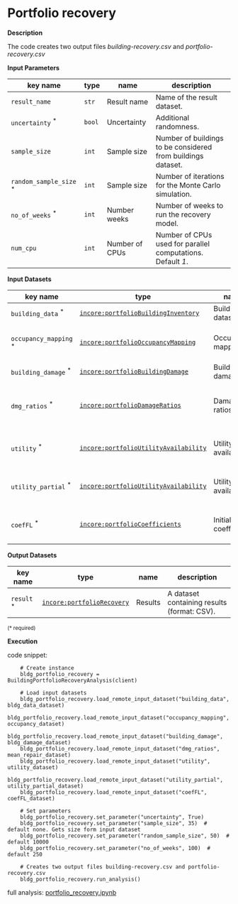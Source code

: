 # Portfolio recovery

**Description**

The code creates two output files *building-recovery.csv* and *portfolio-recovery.csv*
   
**Input Parameters**

key name | type | name | description
--- | --- | --- | ---
`result_name` | `str` | Result name | Name of the result dataset.
`uncertainty` <sup>*</sup> | `bool` | Uncertainty | Additional randomness.
`sample_size` | `int` | Sample size | Number of buildings to be considered from buildings dataset.
`random_sample_size` <sup>*</sup> | `int` | Sample size | Number of iterations for the Monte Carlo simulation.
`no_of_weeks` <sup>*</sup> | `int` | Number weeks | Number of weeks to run the recovery model.
`num_cpu` | `int` | Number of CPUs | Number of CPUs used for parallel computations. Default *1*.

**Input Datasets**

key name | type | name | description
--- | --- | --- | ---
`building_data` <sup>*</sup> | [`incore:portfolioBuildingInventory`](https://incore.ncsa.illinois.edu/semantics/api/types/incore:portfolioBuildingInventory) | Building dataset | A building dataset.
`occupancy_mapping` <sup>*</sup> | [`incore:portfolioOccupancyMapping`](https://incore.ncsa.illinois.edu/semantics/api/types/incore:portfolioOccupancyMapping) | Occupancy mapping | An occupancy of buildings dataset.
`building_damage` <sup>*</sup> | [`incore:portfolioBuildingDamage`](https://incore.ncsa.illinois.edu/semantics/api/types/incore:portfolioBuildingDamage) | Building damage | A building damage.
`dmg_ratios` <sup>*</sup> | [`incore:portfolioDamageRatios`](https://incore.ncsa.illinois.edu/semantics/api/types/incore:portfolioDamageRatios) | Damage ratios | Mean repair by occupancy and building type.
`utility` <sup>*</sup> | [`incore:portfolioUtilityAvailability`](https://incore.ncsa.illinois.edu/semantics/api/types/incore:portfolioUtilityAvailability) | Utility availability | Utility availability at utility service area.
`utility_partial` <sup>*</sup> | [`incore:portfolioUtilityAvailability`](https://incore.ncsa.illinois.edu/semantics/api/types/incore:portfolioUtilityAvailability) | Utility availability | Partial utility availability at utility service area.
`coefFL` <sup>*</sup> | [`incore:portfolioCoefficients`](https://incore.ncsa.illinois.edu/semantics/api/types/incore:portfolioCoefficients) | Initial coefficients | Correlation coefficient of initial functionality.

**Output Datasets**

key name | type | name | description
--- | --- | --- | ---
`result` <sup>*</sup> | [`incore:portfolioRecovery`](https://incore.ncsa.illinois.edu/semantics/api/types/incore:portfolioRecovery) | Results | A dataset containing results (format: CSV).

<small>(* required)</small>

**Execution**

code snippet:

```
    # Create instance
    bldg_portfolio_recovery = BuildingPortfolioRecoveryAnalysis(client)

    # Load input datasets
    bldg_portfolio_recovery.load_remote_input_dataset("building_data", bldg_data_dataset)
    bldg_portfolio_recovery.load_remote_input_dataset("occupancy_mapping", occupancy_dataset)
    bldg_portfolio_recovery.load_remote_input_dataset("building_damage", bldg_damage_dataset)
    bldg_portfolio_recovery.load_remote_input_dataset("dmg_ratios", mean_repair_dataset)
    bldg_portfolio_recovery.load_remote_input_dataset("utility", utility_dataset)
    bldg_portfolio_recovery.load_remote_input_dataset("utility_partial", utility_partial_dataset)
    bldg_portfolio_recovery.load_remote_input_dataset("coefFL", coefFL_dataset)

    # Set parameters
    bldg_portfolio_recovery.set_parameter("uncertainty", True)
    bldg_portfolio_recovery.set_parameter("sample_size", 35)  # default none. Gets size form input dataset
    bldg_portfolio_recovery.set_parameter("random_sample_size", 50)  # default 10000
    bldg_portfolio_recovery.set_parameter("no_of_weeks", 100)  # default 250

    # Creates two output files building-recovery.csv and portfolio-recovery.csv
    bldg_portfolio_recovery.run_analysis()
```

full analysis: [portfolio_recovery.ipynb](https://github.com/IN-CORE/incore-docs/blob/main/notebooks/portfolio_recovery.ipynb)